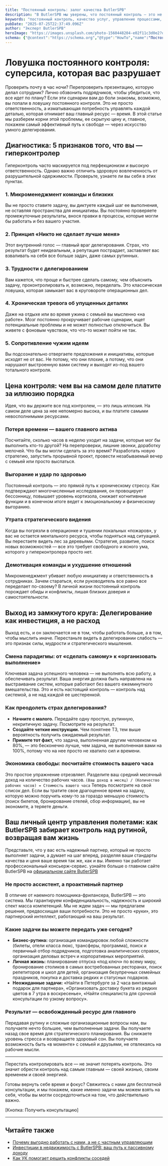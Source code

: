```yaml
---
title: "Постоянный контроль: залог качества ButlerSPB"
description: "В ButlerSPB мы уверены, что постоянный контроль — это не микроменеджмент, а гарантия стабильного качества. Он помогает нам вовремя выявлять проблемы и улучшать сервис."
keywords: "постоянный контроль, качество услуг, управление процессами, ButlerSPB, эффективность, бизнес-процессы, оптимизация"
pubDate: "2025-07-25T22:37:49.096Z"
author: "Эксперт ButlerSPB"
heroImage: "https://images.unsplash.com/photo-1560448204-e02f11c3d0e2?q=80&w=2070&auto=format&fit=crop"
schema: {"@context":"https://schema.org","@type":"HowTo","name":"Постоянный контроль: залог качества ButlerSPB","description":"В ButlerSPB мы уверены, что постоянный контроль — это не микроменеджмент, а гарантия стабильного качества. Он помогает нам вовремя выявлять проблемы и улучшать сервис.","image":{"@type":"ImageObject","url":"https://images.unsplash.com/photo-1560448204-e02f11c3d0e2?q=80&w=2070&auto=format&fit=crop"},"aggregateRating":{"@type":"AggregateRating","ratingValue":"4.9","reviewCount":897,"bestRating":"5","worstRating":"1"},"publisher":{"@type":"Organization","name":"Блог ButlerSPB","logo":{"@type":"ImageObject","url":"https://butlerspb-blog.netlify.app/favicon.ico"}},"mainEntityOfPage":{"@type":"WebPage","@id":"https://butlerspb-blog.netlify.app/blog/postoyannyy-kontrol/"}}
---
```

# Ловушка постоянного контроля: суперсила, которая вас разрушает

Проверить почту в час ночи? Перепроверить презентацию, которую делал сотрудник? Лично обзвонить подрядчиков, чтобы убедиться, что все идет по плану? Если эти сценарии вам до боли знакомы, возможно, вы попали в ловушку постоянного контроля. Это не просто ответственность, а изматывающая потребность управлять каждой деталью, которая отнимает ваш главный ресурс — время. В этой статье мы разберем корни этой проблемы, ее скрытую цену и, главное, покажем самый эффективный путь к свободе — через искусство умного делегирования.

## Диагностика: 5 признаков того, что вы — гиперконтролер

Гиперконтроль часто маскируется под перфекционизм и высокую ответственность. Однако важно отличить здоровую вовлеченность от разрушительной одержимости. Проверьте, узнаете ли вы себя в этих пунктах.

### 1. Микроменеджмент команды и близких
Вы не просто ставите задачу, вы диктуете каждый шаг ее выполнения, не оставляя пространства для инициативы. Вы постоянно проверяете промежуточные результаты, внося правки в процессы, которые могли бы работать и без вашего участия.

### 2. Принцип «Никто не сделает лучше меня»
Этот внутренний голос — главный враг делегирования. Страх, что результат будет неидеальным, а репутация пострадает, заставляет вас взваливать на себя все больше задач, даже самых рутинных.

### 3. Трудности с делегированием
Вам кажется, что проще и быстрее сделать самому, чем объяснить задачу, проконтролировать и, возможно, переделать. Это классическая ловушка, которая замыкает вас в круговороте операционных дел.

### 4. Хроническая тревога об упущенных деталях
Даже на отдыхе или во время ужина с семьей вы мысленно «на работе». Мозг постоянно прокручивает рабочие сценарии, ищет потенциальные проблемы и не может полностью отключиться. Вы живете с фоновым чувством, что что-то может пойти не так.

### 5. Сопротивление чужим идеям
Вы подсознательно отвергаете предложения и инициативы, которые исходят не от вас. Не потому, что они плохие, а потому, что они нарушают выстроенную вами систему и выходят из-под вашего тотального контроля.

## Цена контроля: чем вы на самом деле платите за иллюзию порядка

Идея, что вы держите все под контролем, — это лишь иллюзия. На самом деле цена за нее непомерно высока, и вы платите самыми невосполнимыми ресурсами.

### Потеря времени — вашего главного актива
Посчитайте, сколько часов в неделю уходит на задачи, которые мог бы выполнить кто-то другой? На перепроверки, лишние звонки, доработку мелочей. Что бы вы могли сделать за это время? Разработать новую стратегию, запустить прорывной проект, провести незабываемый вечер с семьей или просто выспаться.

### Выгорание и удар по здоровью
Постоянный контроль — это прямой путь к хроническому стрессу. Как подтверждают многочисленные исследования, он провоцирует бессонницу, повышает уровень кортизола, снижает когнитивные функции и в конечном итоге ведет к эмоциональному и физическому выгоранию.

### Утрата стратегического видения
Когда вы погрязли в операционке и тушении локальных «пожаров», у вас не остается ментального ресурса, чтобы подняться над ситуацией. Вы перестаете видеть лес за деревьями. Стратегия, развитие, поиск новых возможностей — все это требует свободного и ясного ума, которого у гиперконтролера просто нет.

### Демотивация команды и ухудшение отношений
Микроменеджмент убивает любую инициативу и ответственность в сотрудниках. Зачем стараться, если руководитель все равно все переделает по-своему? В личной жизни постоянный контроль порождает обиды и конфликты, лишая близких доверия и самостоятельности.

## Выход из замкнутого круга: Делегирование как инвестиция, а не расход

Выход есть, и он заключается не в том, чтобы работать больше, а в том, чтобы мыслить иначе. Перестаньте видеть в делегировании слабость — это признак силы, мудрости и стратегического мышления.

### Смена парадигмы: от «сделать самому» к «организовать выполнение»
Ключевая задача успешного человека — не выполнять всю работу, а обеспечивать результат. Ваша энергия должна быть направлена на выстраивание систем, которые работают без вашего ежеминутного вмешательства. Это и есть настоящий контроль — контроль над системой, а не над каждой ее шестеренкой.

### Как преодолеть страх делегирования?
*   **Начните с малого.** Передайте одну простую, рутинную, некритичную задачу. Посмотрите на результат.
*   **Создайте четкие инструкции.** Чем понятнее ТЗ, тем выше вероятность получить ожидаемый результат.
*   **Примите тот факт,** что задача, выполненная другим человеком на 80%, — это бесконечно лучше, чем задача, не выполненная вами на 100%, потому что на нее просто не хватило сил и времени.

### Экономика свободы: посчитайте стоимость вашего часа
Это простое упражнение отрезвляет. Разделите ваш средний месячный доход на количество рабочих часов.
`(Ваш доход в месяц) / (Количество рабочих часов) = Стоимость вашего часа`
Теперь посмотрите на свой список дел. Если вы тратите свое драгоценное время на задачу, которую можно поручить кому-то за гораздо меньшую стоимость (поиск билетов, бронирование отелей, сбор информации), вы не экономите, а теряете деньги.

## Ваш личный центр управления полетами: как ButlerSPB забирает контроль над рутиной, возвращая вам жизнь

Представьте, что у вас есть надежный партнер, который не просто выполняет задачи, а думает на шаг вперед, разделяя ваши стандарты качества и ценя ваше время так же, как и вы. Именно так работает профессиональный консьерж-сервис. узнайте больше о главном сайте ButlerSPB на <a href="https://butlerspb.ru" target="_blank" rel="nofollow">официальном сайте ButlerSPB</a>

### Не просто ассистент, а проактивный партнер
В отличие от наемного помощника-фрилансера, ButlerSPB — это система. Мы гарантируем конфиденциальность, надежность и широкий спект масса компетенций. Мы не ждем задач — мы предлагаем решения, предвосхищая ваши потребности. Это не просто «руки», это партнерский интеллект, работающий на ваш результат.

### Какие задачи вы можете передать уже сегодня?
*   **Бизнес-рутина:** организация командировок любой сложности (билеты, отели класса люкс, трансферы, программа), поиск и первичный отбор подрядчиков, подготовка аналитических справок, организация деловых встреч и корпоративных мероприятий.
*   **Личная жизнь:** планирование отпуска «под ключ» по всему миру, бронирование столиков в самых востребованных ресторанах, поиск репетиторов и школ для детей, организация безупречных семейных праздников, покупка и доставка редких и статусных подарков.
*   **Неожиданные задачи:** «Найти в Петербурге за 2 часа винтажный подарок для партнера», «Организовать доставку букета из редких цветов в 7 утра в воскресенье», «Найти специалиста для срочной консультации по узкому вопросу».

### Результат — освобожденный ресурс для главного
Передавая рутину и сложные организационные вопросы нам, вы получаете нечто большее, чем выполненные задачи. Вы получаете назад свое время для стратегического планирования. Вы снижаете уровень стресса и возвращаете здоровый сон. Вы получаете возможность быть «в моменте» с семьей и друзьями, не отвлекаясь на рабочие мысли.

***

Перестать контролировать все — не значит потерять контроль. Это значит обрести контроль над самым главным — своей жизнью, своим временем и своей энергией.

Готовы вернуть себе время и фокус? Свяжитесь с нами для бесплатной консультации, и мы покажем, какие именно задачи мы можем взять на себя, чтобы вы могли сосредоточиться на том, что действительно важно.

[Кнопка: Получить консультацию]

---

## Читайте также

*   [Почему выгодно работать с нами, а не с частным управляющим](/blog/pochemu-vygodno-rabotat-s-nami-a-ne-s-chastnym-upravlyayuschim/)
*   [Инвестиции в недвижимость с ButlerSPB: ваш путь к пассивному доходу](/blog/kak-butlerspb-pomogaet-investoram-v-nedvizhimost/)
*   [Как УК помогает решить конфликты соседей](/blog/kak-upravlyayuschaya-kompaniya-reshaet-konfliktnye-situacii-s-sosedyami/)

